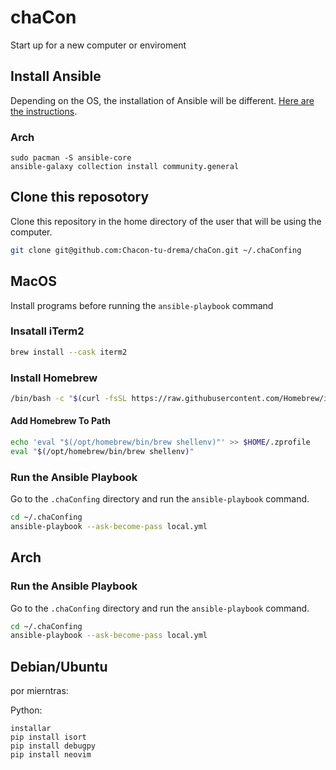 # chaCon
Start up for a new computer or enviroment
## Install Ansible
Depending on the OS, the installation of Ansible will be different. [Here are the instructions](https://docs.ansible.com/ansible/latest/installation_guide/installation_distros.html).
### Arch
```shell
sudo pacman -S ansible-core
ansible-galaxy collection install community.general
```
## Clone this reposotory
Clone this repository in the home directory of the user that will be using the computer.
```bash
git clone git@github.com:Chacon-tu-drema/chaCon.git ~/.chaConfing
```
## MacOS
Install programs before running the `ansible-playbook` command
### Insatall iTerm2
```bash
brew install --cask iterm2
```
### Install Homebrew
```bash
/bin/bash -c "$(curl -fsSL https://raw.githubusercontent.com/Homebrew/install/HEAD/install.sh)"
```
#### Add Homebrew To Path
```bash
echo 'eval "$(/opt/homebrew/bin/brew shellenv)"' >> $HOME/.zprofile
eval "$(/opt/homebrew/bin/brew shellenv)"
```
### Run the Ansible Playbook
Go to the `.chaConfing` directory and run the `ansible-playbook` command.
```bash
cd ~/.chaConfing
ansible-playbook --ask-become-pass local.yml
```
## Arch
### Run the Ansible Playbook
Go to the `.chaConfing` directory and run the `ansible-playbook` command.
```bash
cd ~/.chaConfing
ansible-playbook --ask-become-pass local.yml
```










<!-- TODO: ESTO ESTA DE MAS
The following steps are done by the `local.yml` playbook:

#### Update brew
```bash
brew update
brew upgrade
brew upgrade --cask
brew cleanup
```

#### Core Dependencies
```bash
brew install git
brew install curl
brew install vim
brew install tree
```

#### Create personal folders
```bash
mkdir -p $HOME/work
mkdir -p $HOME/projects
mkdir -p $HOME/personal
```

#### Install ZSH and Dependencies
```bash
brew install zsh
brew install fzf
brew install fd
brew install bat
brew install git-delta
brew install eza
brew install tldr
brew install zoxide
```

#### Install Oh My Zsh
```bash
sh -c "$(curl -fsSL https://raw.githubusercontent.com/ohmyzsh/ohmyzsh/master/tools/install.sh)"
```
#### Oh My Zsh Dependencies
```bash
git clone https://github.com/zsh-users/zsh-autosuggestions ${ZSH_CUSTOM:-~/.oh-my-zsh/custom}/plugins/zsh-autosuggestions
git clone https://github.com/zsh-users/zsh-syntax-highlighting.git ${ZSH_CUSTOM:-~/.oh-my-zsh/custom}/plugins/zsh-syntax-highlighting
```

#### Install stow
```bash
brew install stow
```

#### Coping dotfiles folder
```bash
rsync -rva --ignore-existing --relative ~/.chaConfig/dotfiles/ $HOME/.dotfiles
```

#### Stow dotfiles
```bash
cd $HOME/.dotfiles
rm $HOME/.zshrc
./install
```

The install executable is this:
```bash
#!/usr/bin/env zsh
if [[ -z $STOW_FOLDERS ]]; then
    STOW_FOLDERS="tmux,bin,zsh,git"
fi

if [[ -z $DOTFILES ]]; then
    DOTFILES=$HOME/.dotfiles
fi

cd $DOTFILES
for folder in $(echo $STOW_FOLDERS | sed "s/,/ /g")
do
    echo "stow $folder -t $HOME"
    stow -D $folder -t $HOME
    stow $folder -t $HOME
done
```

#### Install Tmux
```bash
brew install tmux
```

#### Install Tmux Plugin Manager
```bash
mkdir $HOME/.tmux
git clone https://github.com/tmux-plugins/tpm ~/.tmux/plugins/tpm
```

#### Install gitmux
```bash
brew tap arl/arl
brew install gitmux
```

#### Install Nvim
```bash
brew install --HEAD neovim
```

#### Nvim Config
```bash
mkdir -p $HOME/.config
git clone https://github.com/Chacon-tu-drema/chaCon.nvim $HOME/.config/nvim
```

#### Nvim Dependencies
```bash
brew install ripgrep fd
xcode-select --install
```
-->

## Debian/Ubuntu

por mierntras:

Python:

```
installar
pip install isort
pip install debugpy
pip install neovim
```

